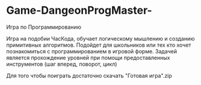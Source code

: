 # Game-DangeonProgMaster-
Игра по Программированию

Игра на подобии ЧасКода, обучает логическому мышлению и созданию примитивных алгоритмов. 
Подойдет для школьников или тех кто хочет познакомиться с программированием в игровой форме.
Задачей является прохождение уровней при помощи предоставленных инструментов (шаг вперед, поворот, цикл)

Для того чтобы поиграть достаточно скачать "Готовая игра".zip
